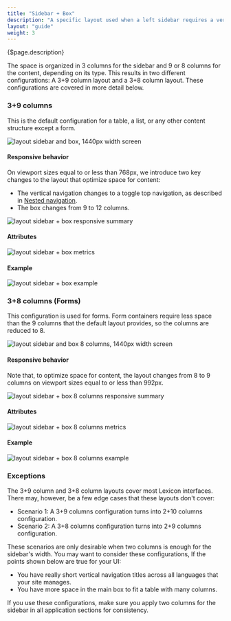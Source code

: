 ```yaml
---
title: "Sidebar + Box"
description: "A specific layout used when a left sidebar requires a vertical navigation."
layout: "guide"
weight: 3
---
```


<div class="page-description">{$page.description}</div> 

The space is organized in 3 columns for the sidebar and 9 or 8 columns for the content, depending on its type. This results in two different configurations: A 3+9 column layout and a 3+8 column layout. These configurations are covered in more detail below.

### 3+9 columns

This is the default configuration for a table, a list, or any other content structure except a form.

![layout sidebar and box, 1440px width screen](../../../images/layoutSidebar.jpg)

#### Responsive behavior

On viewport sizes equal to or less than 768px, we introduce two key changes to the layout that optimize space for content:

* The vertical navigation changes to a toggle top navigation, as described in [Nested navigation](../../patterns/Navigation/verticalNav.html).
* The box changes from 9 to 12 columns.


![layout sidebar + box responsive summary](../../../images/layoutsidebarsummary.jpg)

#### Attributes

![layout sidebar + box metrics](../../../images/layoutsidebarmetrics.jpg)

#### Example

![layout sidebar + box example](../../../images/layoutsidebarexample.jpg)


### 3+8 columns (Forms)

This configuration is used for forms. Form containers require less space than the 9 columns that the default layout provides, so the columns are reduced to 8.

![layout sidebar and box 8 columns, 1440px width screen](../../../images/layoutSidebarBox8.jpg)

#### Responsive behavior

Note that, to optimize space for content, the layout changes from 8 to 9 columns on viewport sizes equal to or less than 992px.

![layout sidebar + box 8 columns responsive summary](../../../images/layoutsidebarbox8summary.jpg)

#### Attributes

![layout sidebar + box 8 columns metrics](../../../images/layoutsidebarbox8metrics.jpg)

#### Example

![layout sidebar + box 8 columns example](../../../images/layoutsidebarbox8example.jpg)

### Exceptions

The 3+9 column and 3+8 column layouts cover most Lexicon interfaces. There may, however, be a few edge cases that these layouts don't cover:

* Scenario 1: A 3+9 columns configuration turns into 2+10 columns configuration.
* Scenario 2: A 3+8 columns configuration turns into 2+9 columns configuration.

These scenarios are only desirable when two columns is enough for the sidebar's width. You may want to consider these configurations, If the points shown below are true for your UI:

* You have really short vertical navigation titles across all languages that your site manages.
* You have more space in the main box to fit a table with many columns.

If you use these configurations, make sure you apply two columns for the sidebar in all application sections for consistency.